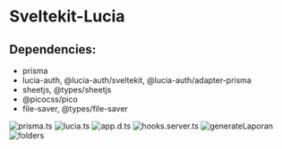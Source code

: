 # Sveltekit-Lucia

## Dependencies:

- prisma
- lucia-auth, @lucia-auth/sveltekit, @lucia-auth/adapter-prisma
- sheetjs, @types/sheetjs
- @picocss/pico
- file-saver, @types/file-saver

![prisma.ts](https://cdn.discordapp.com/attachments/766584646841925642/1079357679551656046/ray-so-export_2.png)
![lucia.ts](https://media.discordapp.net/attachments/766584646841925642/1079357204068569099/ray-so-export.png?width=726&height=682)
![app.d.ts](https://media.discordapp.net/attachments/766584646841925642/1079358116300333147/ray-so-export_3.png?width=708&height=682)
![hooks.server.ts](https://media.discordapp.net/attachments/766584646841925642/1079358245325512765/ray-so-export_4.png?width=1260&height=623)
![generateLaporan](https://media.discordapp.net/attachments/766584646841925642/1079394055647150180/ray-so-export_5.png?width=719&height=683)
![folders](https://cdn.discordapp.com/attachments/766584646841925642/1079403067109277816/image.png)
